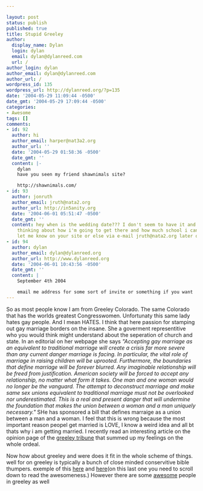 ```yaml
---

layout: post
status: publish
published: true
title: Stupid Greeley
author:
  display_name: Dylan
  login: dylan
  email: dylan@dylanreed.com
  url: /
author_login: dylan
author_email: dylan@dylanreed.com
author_url: /
wordpress_id: 135
wordpress_url: http://dylanreed.org/?p=135
date: '2004-05-29 11:09:44 -0500'
date_gmt: '2004-05-29 17:09:44 -0500'
categories:
- Awesome
tags: []
comments:
- id: 92
  author: hi
  author_email: harper@nat3a2.org
  author_url: ''
  date: '2004-05-29 01:58:36 -0500'
  date_gmt: ''
  content: |-
    dylan
    have you seen my friend shawnimals site?

    http://shawnimals.com/
- id: 93
  author: jonruth
  author_email: jruth@nata2.org
  author_url: http://in5anity.org
  date: '2004-06-01 05:51:47 -0500'
  date_gmt: ''
  content: hey when is the wedding date??? I don't seem to have it and I need to start
    thinking about how i'm going to get there and how much school i can miss.  Anyway
    let me know on your site or else via e-mail jruth@nata2.org later on
- id: 94
  author: dylan
  author_email: dylan@dylanreed.org
  author_url: http://www.dylanreed.org
  date: '2004-06-01 10:43:56 -0500'
  date_gmt: ''
  content: |
    September 4th 2004

    email me address for some sort of invite or something if you want
---
```


So as most people know I am from Greeley Colorado. The same Colorado that has the worlds greatest Congresswomen. Unfortunaty this same lady hates gay people. And I mean HATES. I think that here passion for stamping out gay marriage borders on the insane. She a goverment representitive who you would think might understand about the seperation of church and state. In an editorial on her webpage she says _"Accepting gay marriage as an equivalent to traditional marriage will create a crisis far more severe than any current danger marriage is facing. In particular, the vital role of marriage in raising children will be uprooted. Furthermore, the boundaries that define marriage will be forever blurred. Any imaginable relationship will be freed from justification. American society will be forced to accept any relationship, no matter what form it takes. One man and one woman would no longer be the vanguard. The attempt to deconstruct marriage and make same sex unions equivalent to traditional marriage must not be overlooked nor underestimated. This is a real and present danger that will undermine the foundation that makes the union between a woman and a man uniquely necessary."_ SHe has sponsored a bill that defines marraige as a union between a man and a woman. I feel that this is wrong because the most important reason peopel get married is LOVE, I know a weird idea and all bt thats why i am getting married. I recently read an interesting article on the opinion page of the [greeley tribune][1] that summed up my feelings on the whole ordeal. 

   [1]: http://www.greeleytribune.com/apps/pbcs.dll/article?AID=/20040527/READERS/105270031/-1/TRIBEDIT

Now how about greeley and were does it fit in the whole scheme of things. well for on greeley is typically a bunch of close minded conservitive bible thumpers. exemple of this [here][2] and [here][3](on this last one you need to scroll down to read the awesomeness.) However there are some [awesome][4] people in greeley as well

   [2]: http://www.greeleytribune.com/apps/pbcs.dll/article?AID=/20040529/READERS/105290029/0/TRIBEDIT
   [3]: http://www.greeleytribune.com/apps/pbcs.dll/article?AID=/20040527/READERS/105270033/-1/TRIBEDIT
   [4]: http://www.greeleytribune.com/apps/pbcs.dll/article?AID=/20040523/TRIBEDIT/105230041/-1/TRIBEDIT

